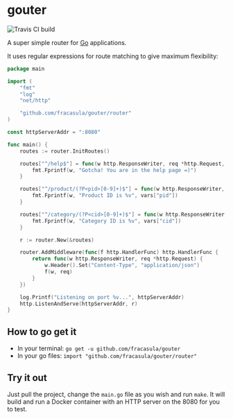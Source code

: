 # gouter

![Travis CI build](https://travis-ci.org/fracasula/gouter.svg?branch=master)

A super simple router for [Go](https://golang.org/) applications.

It uses regular expressions for route matching to give maximum flexibility:

```go
package main

import (
	"fmt"
	"log"
	"net/http"

	"github.com/fracasula/gouter/router"
)

const httpServerAddr = ":8080"

func main() {
	routes := router.InitRoutes()

	routes["^/help$"] = func(w http.ResponseWriter, req *http.Request, _ map[string]string) {
		fmt.Fprintf(w, "Gotcha! You are in the help page =)")
	}

	routes["^/product/(?P<pid>[0-9]+)$"] = func(w http.ResponseWriter, req *http.Request, vars map[string]string) {
		fmt.Fprintf(w, "Product ID is %v", vars["pid"])
	}

	routes["^/category/(?P<cid>[0-9]+)$"] = func(w http.ResponseWriter, req *http.Request, vars map[string]string) {
		fmt.Fprintf(w, "Category ID is %v", vars["cid"])
	}

	r := router.New(&routes)

	router.AddMiddleware(func(f http.HandlerFunc) http.HandlerFunc {
		return func(w http.ResponseWriter, req *http.Request) {
			w.Header().Set("Content-Type", "application/json")
			f(w, req)
		}
	})

	log.Printf("Listening on port %v...", httpServerAddr)
	http.ListenAndServe(httpServerAddr, r)
}
```
## How to go get it

* In your terminal: `go get -u github.com/fracasula/gouter`
* In your go files: `import "github.com/fracasula/gouter/router"`

## Try it out

Just pull the project, change the `main.go` file as you wish and run `make`.
It will build and run a Docker container with an HTTP server on the 8080 for you to test.
